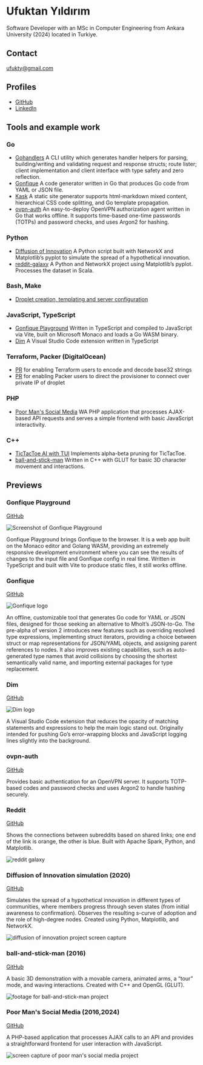 # Ufuktan Yıldırım

Software Developer with an MSc in Computer Engineering from Ankara University (2024) located in Turkiye.

## Contact

<a href="mailto:ufukty@gmail.com">ufukty@gmail.com</a>

## Profiles

-   [GitHub](https://github.com/ufukty)
-   [LinkedIn](https://linkedin.com/in/ufukty)

## Tools and example work

### Go

-   [Gohandlers](https://github.com/ufukty/gohandlers) A CLI utility which generates handler helpers for parsing, building/writing and validating request and response structs; route lister; client implementation and client interface with type safety and zero reflection.
-   [Gonfique](https://github.com/ufukty/gonfique) A code generator written in Go that produces Go code from YAML or JSON file.
-   [Kask](https://github.com/ufukty/kask) A static site generator supports html-markdown mixed content, hierarchical CSS code splitting, and Go template propagation.
-   [ovpn-auth](https://github.com/ufukty/ovpn-auth) An easy-to-deploy OpenVPN authorization agent written in Go that works offline. It supports time-based one-time passwords (TOTPs) and password checks, and uses Argon2 for hashing.

### Python

-   [Diffusion of Innovation](https://github.com/ufukty/diffusion-of-innovation) A Python script built with NetworkX and Matplotlib’s pyplot to simulate the spread of a hypothetical innovation.
-   [reddit-galaxy](https://github.com/ufukty/reddit-galaxy) A Python and NetworkX project using Matplotlib’s pyplot. Processes the dataset in Scala.

### Bash, Make

-   [Droplet creation, templating and server configuration](https://github.com/ufukty/logbook/blob/main/platform/stage/deploy/vpn/local.sh)

### JavaScript, TypeScript

-   [Gonfique Playground](https://github.com/ufukty/gonfique-playground) Written in TypeScript and compiled to JavaScript via Vite, built on Microsoft Monaco and loads a Go WASM binary.
-   [Dim](https://github.com/ufukty/dim) A Visual Studio Code extension written in TypeScript

### Terraform, Packer (DigitalOcean)

-   [PR](https://github.com/hashicorp/terraform/pull/29127) for enabling Terraform users to encode and decode base32 strings
-   [PR](https://github.com/hashicorp/packer/pull/10093) for enabling Packer users to direct the provisioner to connect over private IP of droplet

### PHP

-   [Poor Man's Social Media](https://github.com/ufukty/poor-man-s-social-media) WA PHP application that processes AJAX-based API requests and serves a simple frontend with basic JavaScript interactivity.

### C++

-   [TicTacToe AI with TUI](https://github.com/ufukty/TicTacToe-AI) Implements alpha-beta pruning for TicTacToe.
-   [ball-and-stick-man](https://github.com/ufukty/ball-and-stick-man) Written in C++ with GLUT for basic 3D character movement and interactions.

## Previews

### Gonfique Playground

[GitHub](https://github.com/ufukty/gonfique-playground)

![Screenshot of Gonfique Playground](.assets/gp.png)

Gonfique Playground brings Gonfique to the browser. It is a web app built on the Monaco editor and Golang WASM, providing an extremely responsive development environment where you can see the results of changes to the input file and Gonfique config in real time. Written in TypeScript and built with Vite to produce static files, it still works offline.

### Gonfique

[GitHub](https://github.com/ufukty/gonfique)

![Gonfique logo](.assets/gonfique.png)

An offline, customizable tool that generates Go code for YAML or JSON files, designed for those seeking an alternative to Mholt’s JSON-to-Go. The pre-alpha of version 2 introduces new features such as overriding resolved type expressions, implementing struct iterators, providing a choice between struct or map representations for JSON/YAML objects, and assigning parent references to nodes. It also improves existing capabilities, such as auto-generated type names that avoid collisions by choosing the shortest semantically valid name, and importing external packages for type replacement.

### Dim

[GitHub](https://github.com/ufukty/dim)

![Dim logo](.assets/dim.png)

A Visual Studio Code extension that reduces the opacity of matching statements and expressions to help the main logic stand out. Originally intended for pushing Go’s error-wrapping blocks and JavaScript logging lines slightly into the background.

### ovpn-auth

[GitHub](https://github.com/ufukty/ovpn-auth)

Provides basic authentication for an OpenVPN server. It supports TOTP-based codes and password checks and uses Argon2 to handle hashing securely.

### Reddit

[GitHub](https://github.com/ufukty/reddit-galaxy)

Shows the connections between subreddits based on shared links; one end of the link is orange, the other is blue. Built with Apache Spark, Python, and Matplotlib.

![reddit galaxy](.assets/reddit-galaxy.jpg)

### Diffusion of Innovation simulation (2020)

[GitHub](https://github.com/ufukty/diffusion-of-innovation)

Simulates the spread of a hypothetical innovation in different types of communities, where members progress through seven states (from initial awareness to confirmation). Observes the resulting s-curve of adoption and the role of high-degree nodes. Created using Python, Matplotlib, and NetworkX.

![diffusion of innovation project screen capture](.assets/doi.gif)

### ball-and-stick-man (2016)

[GitHub](https://github.com/ufukty/ball-and-stick-man)

A basic 3D demonstration with a movable camera, animated arms, a “tour” mode, and waving interactions. Created with C++ and OpenGL (GLUT).

![footage for ball-and-stick-man project](.assets/ball-and-stick.gif)

### Poor Man's Social Media (2016,2024)

[GitHub](https://github.com/ufukty/poor-man-s-social-media)

A PHP-based application that processes AJAX calls to an API and provides a straightforward frontend for user interaction with JavaScript.

![screen capture of poor man's social media project](.assets/social.gif)
